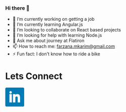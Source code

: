### Hi there 👋




- 🔭 I’m currently working on getting a job
- 🌱 I’m currently learning Angular.js
- 👯 I’m looking to collaborate on React based projects
- 🤔 I’m looking for help with learning Node.js
- 💬 Ask me about journey at Flatiron
- 📫 How to reach me: farzana.mkarim@gmail.com
- ⚡ Fun fact: I don't know how to ride a bike

# Lets Connect
<a target="_blank" rel="noopener noreferrer" href="https://www.linkedin.com/in/walid-younis-2025/">
<img src = /bluelink.png width="60px"/>
  </a>


